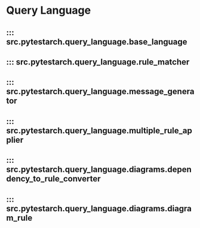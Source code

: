 #  Query Language

## ::: src.pytestarch.query_language.base_language

## ::: src.pytestarch.query_language.rule_matcher

## ::: src.pytestarch.query_language.message_generator

## ::: src.pytestarch.query_language.multiple_rule_applier

## ::: src.pytestarch.query_language.diagrams.dependency_to_rule_converter

## ::: src.pytestarch.query_language.diagrams.diagram_rule